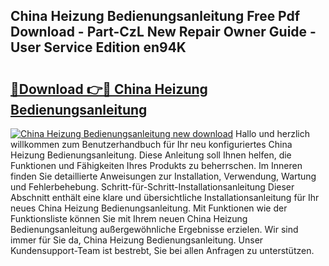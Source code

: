 ## China Heizung Bedienungsanleitung Free Pdf Download - Part-CzL New Repair Owner Guide - User Service Edition en94K

# <h2><a href="http://df4buz.blite.top/?on=China+Heizung+Bedienungsanleitung">🔗Download 👉🔴 China Heizung Bedienungsanleitung</a></h2>

[![China Heizung Bedienungsanleitung new download](https://i.imgur.com/lujVjoI.png)](http://df4buz.blite.top/?on=China+Heizung+Bedienungsanleitung)
Hallo und herzlich willkommen zum Benutzerhandbuch für Ihr neu konfiguriertes China Heizung Bedienungsanleitung. Diese Anleitung soll Ihnen helfen, die Funktionen und Fähigkeiten Ihres Produkts zu beherrschen. Im Inneren finden Sie detaillierte Anweisungen zur Installation, Verwendung, Wartung und Fehlerbehebung. Schritt-für-Schritt-Installationsanleitung Dieser Abschnitt enthält eine klare und übersichtliche Installationsanleitung für Ihr neues China Heizung Bedienungsanleitung. Mit Funktionen wie der Funktionsliste können Sie mit Ihrem neuen China Heizung Bedienungsanleitung außergewöhnliche Ergebnisse erzielen. Wir sind immer für Sie da, China Heizung Bedienungsanleitung. Unser Kundensupport-Team ist bestrebt, Sie bei allen Anfragen zu unterstützen.
